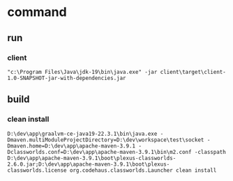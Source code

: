 # command
## run
### client
`"c:\Program Files\Java\jdk-19\bin\java.exe" -jar client\target\client-1.0-SNAPSHOT-jar-with-dependencies.jar`
## build
### clean install
`D:\dev\app\graalvm-ce-java19-22.3.1\bin\java.exe -Dmaven.multiModuleProjectDirectory=D:\dev\workspace\test\socket -Dmaven.home=D:\dev\app\apache-maven-3.9.1 -Dclassworlds.conf=D:\dev\app\apache-maven-3.9.1\bin\m2.conf -classpath D:\dev\app\apache-maven-3.9.1\boot\plexus-classworlds-2.6.0.jar;D:\dev\app\apache-maven-3.9.1\boot\plexus-classworlds.license org.codehaus.classworlds.Launcher clean install`
